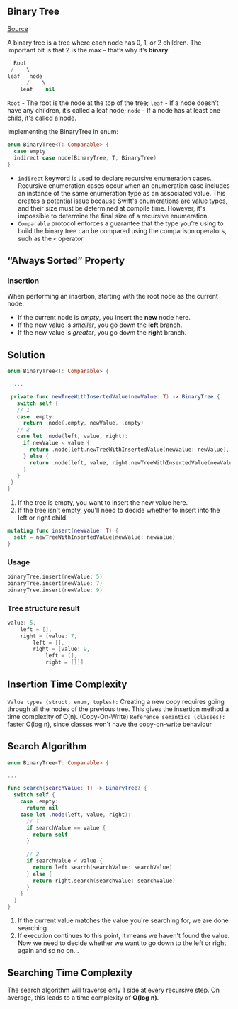 ## Binary Tree
[Source](https://www.kodeco.com/990-swift-algorithm-club-swift-binary-search-tree-data-structure#toc-anchor-003)

A binary tree is a tree where each node has 0, 1, or 2 children. The important bit is that 2 is the max – that’s why it’s **binary**.

```swift
  Root
 /    \
leaf   node
      /    \
    leaf    nil
```

`Root` - The root is the node at the top of the tree;
`leaf` - If a node doesn’t have any children, it’s called a leaf node;
`node` - If a node has at least one child, it's called a node.

Implementing the BinaryTree in enum:
```swift
enum BinaryTree<T: Comparable> {
  case empty
  indirect case node(BinaryTree, T, BinaryTree)
}
```
 - `indirect` keyword is used to declare recursive enumeration cases. 
Recursive enumeration cases occur when an enumeration case includes an instance of the same enumeration type as an associated value. 
This creates a potential issue because Swift's enumerations are value types, and their size must be determined at compile time. However, it's impossible to determine the final size of a recursive enumeration.
 - `Comparable` protocol enforces a guarantee that the type you’re using to build the binary tree can be compared using the comparison operators, such as the `<` operator


## “Always Sorted” Property
### Insertion
When performing an insertion, starting with the root node as the current node:
 * If the current node is _empty_, you insert the **new** node here.
 * If the new value is _smaller_, you go down the **left** branch.
 * If the new value is _greater_, you go down the **right** branch.

## Solution

```swift
enum BinaryTree<T: Comparable> {

  ...

 private func newTreeWithInsertedValue(newValue: T) -> BinaryTree {
   switch self {
   // 1
   case .empty:
     return .node(.empty, newValue, .empty)
   // 2 
   case let .node(left, value, right):
     if newValue < value {
       return .node(left.newTreeWithInsertedValue(newValue: newValue), value, right)
     } else {
       return .node(left, value, right.newTreeWithInsertedValue(newValue: newValue))
     }
   }
 }
}
```
1. If the tree is empty, you want to insert the new value here.
2. If the tree isn't empty, you'll need to decide whether to insert into the left or right child.

```swift
mutating func insert(newValue: T) {
  self = newTreeWithInsertedValue(newValue: newValue)
}
```

### Usage
```swift
binaryTree.insert(newValue: 5) 
binaryTree.insert(newValue: 7) 
binaryTree.insert(newValue: 9) 
```
### Tree structure result
```swift
value: 5, 
    left = [], 
    right = [value: 7, 
        left = [], 
        right = [value: 9, 
            left = [], 
            right = []]]
```

## Insertion Time Complexity
`Value types (struct, enum, tuples):`
Creating a new copy requires going through all the nodes of the previous tree. This gives the insertion method a time complexity of O(n). (Copy-On-Write)
`Reference semantics (classes):` faster O(log n), since classes won't have the copy-on-write behaviour


## Search Algorithm
```swift
enum BinaryTree<T: Comparable> {

...

func search(searchValue: T) -> BinaryTree? {
  switch self {
    case .empty:
      return nil
    case let .node(left, value, right):
      // 1
      if searchValue == value {
        return self
      }
 
      // 2
      if searchValue < value {
        return left.search(searchValue: searchValue)
      } else {
        return right.search(searchValue: searchValue)
      }
    }
  }
}
```

1. If the current value matches the value you're searching for, we are done searching
2. If execution continues to this point, it means we haven't found the value. Now we need to decide whether we want to go down to the left or right again and so no on...

## Searching Time Complexity 
The search algorithm will traverse only 1 side at every recursive step. On average, this leads to a time complexity of **O(log n)**.
